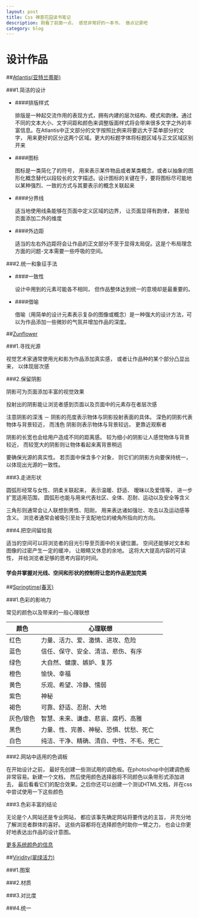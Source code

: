 ```yaml
---
layout: post
title: Css 禅意花园读书笔记
description: 刚看了前面一点， 感觉非常好的一本书， 做点记录吧
category: blog
---
```


设计作品
================================================================

##[Atlantis(亚特兰蒂斯)](http://www.csszengarden.com/028)

###1.简洁的设计

* ####排版样式

    排版是一种起交流作用的表现方式，拥有内建的层次结构、模式和韵律。通过不同的文本大小、文字间距和颜色来调整版面样式将会带来很多文字之外的丰富信息。在Atlantis中正文部分的文字按照比例来将要远大于菜单部分的文字， 用来更好的区分这两个区域。更大的标题字体将标题区域与正文区域区别开来

* ####图标

    图标是一类简化了的符号， 用来表示某件物品或者某类概念，或者以抽象的图形化概念替代以段较长的文字描述。设计图标的关键在于，要将图标尽可能地以某种强烈、一致的方式与其要表示的概念关联起来

* ####分界线

    适当地使用线条能够在页面中定义区域的边界， 让页面显得有韵律， 甚至给页面添加二外的维度

* ####外边距

    适当的左右外边距将会让作品的正文部分不至于显得太局促。这是个布局理念方面的问题-文本需要一些呼吸的空间。

###2.统一和象征手法

* ####一致性

    设计中用到的元素可能各不相同， 但作品整体达到统一的意境却是最重要的。

* ####借喻

    借喻（用简单的设计元素表示复杂的图像或概念）是一种强大的设计方法，可以为作品添加一些微妙的气氛并增加作品的深度。




##[Zunflower](http://www.csszengarden.com/?cssfile=026/026.css)

###1.寻找光源

视觉艺术家通常使用光和影为作品添加真实感， 或者让作品种的某个部分凸显出来， 以体现层次感

###2.保留阴影

阴影可为页面添加丰富的视觉效果

投射出的阴影能让浏览者感到页面以及页面中的元素存在者层次感

注意阴影的深浅 － 阴影的亮度表示物体与阴影投射表面的具体。 深色的阴影代表物体与背景较近， 而浅色 阴影则表示物体与背景较远， 更靠近观察者

阴影的长宽也会给用户造成不同的距离感。 较为细小的阴影让人感觉物体与背景较近， 而较宽大的阴影则让物体看起来离背景稍远

要确保光源的真实性。 若页面中保含多个对象， 则它们的阴影方向要保持统一， 以体现出光源的一致性。 

###3.走进形状

圆弧形经常与女性、阴柔关联起来， 表示温暖、舒适、 暧昧以及爱情等， 进一步扩宽适用范围， 圆弧形也能与用来代表社区、全体、忍耐、运动以及安全等含义

三角形则通常会让人联想到男性、阳刚， 用来表达诸如强壮、攻击以及运动感等含义。 浏览者通常会被吸引至处于支配地位的棱角所指向的方向。

###4.把空间留给我

适当的空间可以将浏览者的目光引导至页面中的关键位置。 空间还能够对文本和图像的过密产生一定的缓冲， 让眼睛又休息的余地。 这将大大提高内容的可读性， 并给浏览者足够的思考内容的时间。

#### 学会并掌握对光线、空间和形状的控制将让您的作品更加完美 ####



##[Springtime(春天)](http://www.csszengarden.com/083)

###1.色彩的影响力
    
常见的颜色以及带来的一般心理联想
<table>
<thead>
    <tr>
        <th>颜色</th>
        <th>心理联想</th>
    </tr>
</thead>
<tbody>
    <tr>
        <td>红色</td>
        <td>力量、活力、爱、激情、进攻、危险</td>
    </tr>
    <tr>
        <td>蓝色</td>
        <td>信任、保守、安全、清洁、悲伤、有序</td>
    </tr>
    <tr>
        <td>绿色</td>
        <td>大自然、健康、嫉妒、复苏</td>
    </tr>
    <tr>
        <td>橙色</td>
        <td>愉快、幸福</td>
    </tr>
    <tr>
        <td>黄色</td>
        <td>乐观、希望、冷静、懦弱</td>
    </tr>
    <tr>
        <td>紫色</td>
        <td>神秘</td>
    </tr>
    <tr>
        <td>褐色</td>
        <td>可靠、舒适、忍耐、大地</td>
    </tr>
    <tr>
        <td>灰色/银色</td>
        <td>智慧、未来、谦虚、悲哀、腐朽、高雅</td>
    </tr>
    <tr>
        <td>黑色</td>
        <td>力量、性、完善、神秘、恐惧、忧愁、死亡</td>
    </tr>
    <tr>
        <td>白色</td>
        <td>纯洁、干净、精确、清白、中性、不毛、死亡</td>
    </tr>
</tbody>
</table>

###2.网站中适用的色调板
    
在开始设计之前， 最好先创建一些测试用的调色板。在photoshop中创建调色板非常容易。新建一个文档， 然后使用颜色选择器将不同颜色以条带形式添加进去， 最后看看它们的配合效果。之后你还可以创建一个测试HTML文档，并在css中尝试使用一下这些颜色

###3.色彩丰富的结论

无论是个人网站还是专业网站， 都应该事先确定网站将要传达的主旨， 并充分地了解浏览者群体的喜好。 这些内容都将在选择颜色时助你一臂之力， 也会让你更好地表达出作品的设计意图。

[更多系统颜色的信息](http://www.w3.org/TR/CSS21/ui.html#system-colors)



##[Viridity(翠绿活力)](http://www.csszengarden.com/022)

###1.图案

###2.材质

###3.对比度

###4.统一